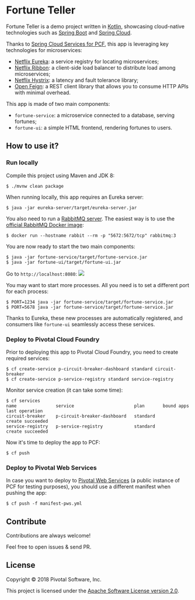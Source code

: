 # Fortune Teller

Fortune Teller is a demo project written in [Kotlin](https://kotlin-lang.org),
showcasing cloud-native technologies such as [Spring Boot](https://spring.io/projects/spring-boot)
and [Spring Cloud](https://cloud.spring.io).

Thanks to [Spring Cloud Services for PCF](https://docs.pivotal.io/spring-cloud-services),
this app is leveraging key technologies for microservices:
 - [Netflix Eureka](https://github.com/Netflix/eureka): a service registry for locating
  microservices;
 - [Netflix Ribbon](https://github.com/Netflix/ribbon): a client-side load balancer to
 distribute load among microservices;
 - [Netflix Hystrix](https://github.com/Netflix/Hystrix): a latency and fault tolerance
 library;
 - [Open Feign](https://github.com/OpenFeign/feign): a REST client library that allows
 you to consume HTTP APIs with minimal overhead.


This app is made of two main components:
 - `fortune-service`: a microservice connected to a database, serving fortunes;
 - `fortune-ui`: a simple HTML frontend, rendering fortunes to users.

## How to use it?

### Run locally

Compile this project using Maven and JDK 8:
```shell
$ ./mvnw clean package
```

When running locally, this app requires an Eureka server:
```shell
$ java -jar eureka-server/target/eureka-server.jar
```

You also need to run a [RabbitMQ server](https://www.rabbitmq.com).
The easiest way is to use the [official RabbitMQ Docker image](https://hub.docker.com/_/rabbitmq):
```shell
$ docker run --hostname rabbit --rm -p "5672:5672/tcp" rabbitmq:3
```

You are now ready to start the two main components:
```shell
$ java -jar fortune-service/target/fortune-service.jar
$ java -jar fortune-ui/target/fortune-ui.jar
```

Go to `http://localhost:8080`:
<img src="https://i.imgur.com/ghv2Qkw.png"/>

You may want to start more processes. All you need is to set a different port for each process:
```shell
$ PORT=1234 java -jar fortune-service/target/fortune-service.jar
$ PORT=5678 java -jar fortune-service/target/fortune-service.jar
```

Thanks to Eureka, these new processes are automatically registered, and consumers like
`fortune-ui` seamlessly access these services.

### Deploy to Pivotal Cloud Foundry

Prior to deploying this app to Pivotal Cloud Foundry, you need to create required services:
```shell
$ cf create-service p-circuit-breaker-dashboard standard circuit-breaker
$ cf create-service p-service-registry standard service-registry
```

Monitor service creation (it can take some time):
```shell
$ cf services
name               service                       plan       bound apps   last operation
circuit-breaker    p-circuit-breaker-dashboard   standard                create succeeded
service-registry   p-service-registry            standard                create succeeded
```

Now it's time to deploy the app to PCF:
```shell
$ cf push
```

### Deploy to Pivotal Web Services

In case you want to deploy to [Pivotal Web Services](https://run.pivotal.io)
(a public instance of PCF for testing purposes), you should use a different manifest
when pushing the app:
```shell
$ cf push -f manifest-pws.yml
```

## Contribute

Contributions are always welcome!

Feel free to open issues & send PR.

## License

Copyright &copy; 2018 Pivotal Software, Inc.

This project is licensed under the [Apache Software License version 2.0](https://www.apache.org/licenses/LICENSE-2.0).

